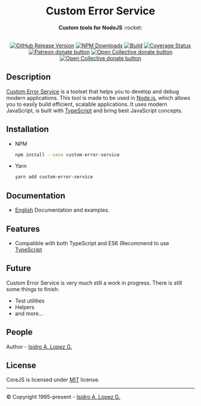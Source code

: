 <div align="center">
  <h1>Custom Error Service</h1>
</div>
<div align="center">
  <strong>Custom tools for NodeJS</strong> :rocket:
</div>
<br />

<div align="center">

[![GitHub Release Version][github-release-image]][github-release]
[![NPM Downloads][downloads-image]][npm-url]
[![Build][travis-image]][travis-url]
[![Coverage Status][coveralls-image]][coveralls-url]
<br class="badge-separator" />
<span class="badge-patreon"><a href="https://patreon.com/ialopezg" title="Donate to this project using Patreon"><img src="https://img.shields.io/badge/patreon-donate-yellow.svg" alt="Patreon donate button" /></a></span>
<span class="badge-opencollective"><a href="https://opencollective.com/ialopezg" title="Donate to this project using Open Collective"><img src="https://img.shields.io/badge/open%20collective-donate-yellow.svg" alt="Open Collective donate button" /></a></span>
<span class="badge-paypal"><a href="https://www.paypal.me/isidrolopezg" title="Donate to this project using Open Collective"><img src="https://img.shields.io/badge/paypal-donate-yellow.svg" alt="Open Collective donate button" /></a></span>

</div>

## Description

[Custom Error Service](https://github.com/ialopezg/custom-error-services) is a toolset that helps you to develop and debug modern applications. This tool is made to be used in [Node.js](https://nodejs.org), which allows you to easily build efficient, scalable applications. It uses modern JavaScript, is built with [TypeScript](https://typescriptlang.org) and bring best JavaScript concepts.

## Installation

- NPM
  ```bash
  npm install --save custom-error-service
  ```
- Yarn
  ```bash
  yarn add custom-error-service
  ```


## Documentation

- [English](docs/index.md) Documentation and examples.

## Features

- Compatible with both TypeScript and ES6 (Recommend to use [TypeScript](https://www.typescriptlang.org/)

## Future

Custom Error Service is very much still a work in progress. There is still some things to finish:

- Test utilities
- Helpers
- and more...

## People

Author - [Isidro A. Lopez G.](https://github.com/ialopezg)

## License

CoreJS is licensed under [MIT](LICENSE) license.

---

&copy; Copyright 1995-present - [Isidro A. Lopez G.](https://ialopezg.com/)

[npm-image]: https://img.shields.io/npm/v/custom-error-service.svg
[npm-url]: https://npmjs.org/package/custom-error-service
[github-release]: https://github.com/ialopezg/custom-error-service/releases
[github-release-image]: https://img.shields.io/github/v/release/ialopezg/custom-error-service.svg?logo=github
[codecov-url]: https://codecov.io/gh/ialopezg/custom-error-service/branch/main
[codecov-image]: https://codecov.io/gh/ialopezg/custom-error-service/branch/main/graph/badge.svg
[downloads-image]: https://img.shields.io/npm/dm/custom-error-service.svg
[downloads-url]: https://npmcharts.com/compares/custom-error-service?minimal=true
[travis-url]: https://app.travis-ci.com/ialopezg/custom-error-service.svg?branch=main
[travis-image]: https://app.travis-ci.com/ialopezg/custom-error-service.svg?branch=main
[coveralls-image]: https://coveralls.io/repos/github/ialopezg/custom-error-service/badge.svg?branch=main
[coveralls-url]: https://coveralls.io/github/ialopezg/custom-error-service?branch=main
[contributors]: https://img.shields.io/badge/all_contributors-1-orange.svg?style=flat-square
[contributors-link]: #people

